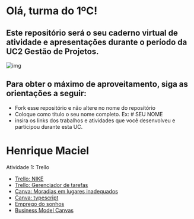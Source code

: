 # Olá, turma do 1ºC! 
## Este repositório será o seu caderno virtual de atividade e apresentações durante o período da UC2 Gestão de Projetos. 

![img](https://blog.acelerato.com/wp-content/uploads/2020/08/5-beneficios-da-gesta%CC%83o-de-projetos-para-a-sua-empresa-1200x640.png)

## Para obter o máximo de aproveitamento, siga as orientações a seguir:

- Fork esse repositório e não altere no nome do repositório
- Coloque como título o seu nome completo. Ex: # SEU NOME
- insira os links dos trabalhos e atividades que você desenvolveu e participou durante esta UC.

# Henrique Maciel

Atividade 1: Trello 
- [Trello: NIKE](https://trello.com/invite/b/2ONj5llF/ATTI79d3fc974b7cfc4f96381f53665d306bDE2D49F1/analise-swot-nike)
- [Trello: Gerenciador de tarefas](https://trello.com/invite/b/tzJqQv6c/ATTIcac4d8069cd08e145afb7eb6da8cea579263644E/gerenciador-de-tarefas)
- [Canva: Moradias em lugares inadequados](https://www.canva.com/design/DAGCfmrJtpQ/XYYHA_xkNL4-ltXdDd-5og/edit?utm_content=DAGCfmrJtpQ&utm_campaign=designshare&utm_medium=link2&utm_source=sharebutton)
- [Canva: typescript](https://www.canva.com/design/DAGEjUJ54Pc/feL3I6NAOpKGJy6lopU_aQ/edit)
- [Emprego do sonhos](https://docs.google.com/document/d/1W6V6_d9MmLgeRwLLiqYK1nEY4fHqTr4vSt7tYoOf8P8/edit?usp=sharing)
- [Business Model Canvas](https://miro.com/app/board/uXjVKF5aegw=/?share_link_id=268829609335)


